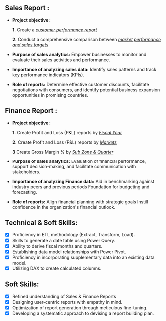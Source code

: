 ## Sales Report :


- **Project objective:** 

    **1.** Create a _[customer performance report](https://github.com/Sahil-Chudasama/Excel-Sales_Analysis/blob/main/Customer%20Net%20Sales%20Performance.pdf)_ 

    **2.** Conduct a comprehensive comparison between _[market performance and sales targets](https://github.com/Sahil-Chudasama/Excel-Sales_Analysis/blob/main/Market%20Performance%20Vs%20Target.pdf)_

- **Purpose of sales analytics:** Empower businesses to monitor and evaluate their sales activities and performance.

- **Importance of analyzing sales data:** Identify sales patterns and track key performance indicators (KPIs).

- **Role of reports:** Determine effective customer discounts, facilitate negotiations with consumers, and identify potential business expansion opportunities in promising countries.


## Finance Report :

- **Project objective:** 

    **1.** Create Profit and Loss (P&L) reports by _[Fiscal Year](https://github.com/Sahil-Chudasama/Sales_Analysis/blob/main/Profit%20%26%20Loss%20by%20Fiscal%20Year.pdf)_ 

   **2.** Create Profit and Loss (P&L) reports by _[Markets](https://github.com/Sahil-Chudasama/Sales_Analysis/blob/main/Profit%20%26%20Loss%20Base%20on%20Market.pdf)_

   **3** Create Gross Margin % by _[Sub Zone & Quarter](https://github.com/Sahil-Chudasama/Sales_Analysis/blob/main/Gross%20Margin%20%25%20by%20SubZone%20%26%20Quarter.pdf)_

- **Purpose of sales analytics:** Evaluation of financial performance, support decision-making, and facilitate communication with stakeholders.

- **Importance of analyzing Finance data:** Aid in benchmarking against industry peers and previous periods Foundation for budgeting and forecasting.

- **Role of reports:** Align financial planning with strategic goals Instill confidence in the organization's financial outlook.


## Technical & Soft Skills:
- [x]	Proficiency in ETL methodology (Extract, Transform, Load).
- [x]	Skills to generate a date table using Power Query.
- [x]	Ability to derive fiscal months and quarters.
- [x]	Establishing data model relationships with Power Pivot.
- [x]	Proficiency in incorporating supplementary data into an existing data model.
- [x]	Utilizing DAX to create calculated columns.

## Soft Skills:
- [x]	Refined understanding of Sales & Finance Reports
- [x]	Designing user-centric reports with empathy in mind.
- [x]	Optimization of report generation through meticulous fine-tuning.
- [x]	Developing a systematic approach to devising a report building plan.
